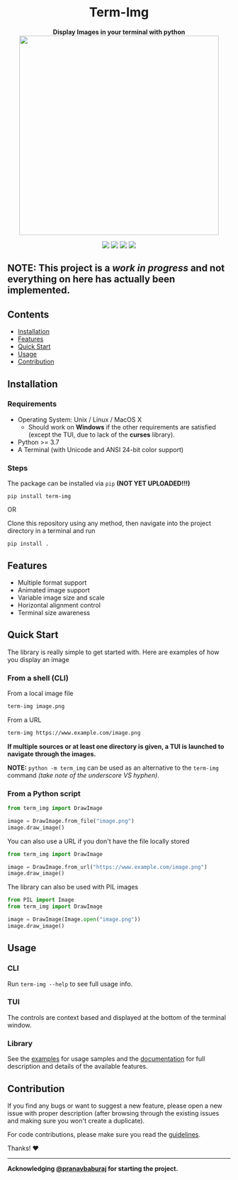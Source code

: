 <div align="center">
<h1><b>Term-Img</b></h1>
<b>Display Images in your terminal with python</b>
<br>
<img src="https://i.imgur.com/8Tk6A15.png" height="450">

<p align="center">
    <img src="https://static.pepy.tech/badge/term-img">
    <img src="https://badges.frapsoft.com/os/v1/open-source.svg?v=103">
    <img src="https://img.shields.io/github/last-commit/AnonymouX47/term-img">
    <a href="https://twitter.com/intent/tweet?text=Display%20images%20in%20the%20the%20terminal%20using%20python&url=https://github.com/AnonymouX47/term-img&hashtags=developers,images,terminal">
        <img src="https://img.shields.io/twitter/url/http/shields.io.svg?style=social">
    </a>
</p>

</div>

## NOTE: This project is a _work in progress_ and not everything on here has actually been implemented.

## Contents
- [Installation](#installation)
- [Features](#features)
- [Quick Start](#quick-start)
- [Usage](#usage)
- [Contribution](#contribution)

## Installation

### Requirements
- Operating System: Unix / Linux / MacOS X
  -	Should work on **Windows** if the other requirements are satisfied (except the TUI, due to lack of the **curses** library).
- Python >= 3.7
- A Terminal (with Unicode and ANSI 24-bit color support)

### Steps
The package can be installed via `pip` **(NOT YET UPLOADED!!!)**

```shell
pip install term-img
```
OR

Clone this repository using any method, then navigate into the project directory in a terminal and run

```shell
pip install .
```

## Features
- Multiple format support
- Animated image support
- Variable image size and scale
- Horizontal alignment control
- Terminal size awareness

## Quick Start

The library is really simple to get started with. Here are examples of how you display an image

### From a shell (CLI)
From a local image file
```bash
term-img image.png
```

From a URL
```bash
term-img https://www.example.com/image.png
```
**If multiple sources or at least one directory is given, a TUI is launched to navigate through the images.**

**NOTE:** `python -m term_img` can be used as an alternative to the `term-img` command _(take note of the underscore VS hyphen)_.

### From a Python script
```python
from term_img import DrawImage

image = DrawImage.from_file("image.png")
image.draw_image()
```

You can also use a URL if you don't have the file locally stored
```python
from term_img import DrawImage

image = DrawImage.from_url("https://www.example.com/image.png")
image.draw_image()
```

The library can also be used with PIL images
```python
from PIL import Image
from term_img import DrawImage

image = DrawImage(Image.open("image.png"))
image.draw_image()
```

## Usage

### CLI
Run `term-img --help` to see full usage info.

### TUI
The controls are context based and displayed at the bottom of the terminal window.

### Library
See the [examples]() for usage samples and the [documentation]() for full description and details of the available features.

## Contribution

If you find any bugs or want to suggest a new feature, please open a new issue with proper description (after browsing through the existing issues and making sure you won't create a duplicate).

For code contributions, please make sure you read the [guidelines](CONTRIBUTING.md).

Thanks! :heart:

* * *

**Acknowledging [@pranavbaburaj](https://github.com/pranavbaburaj) for starting the project.**